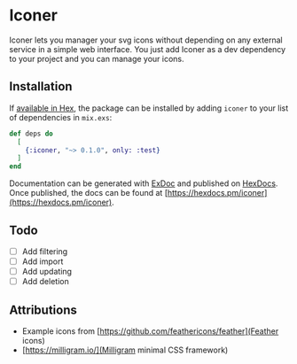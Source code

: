 # Iconer

Iconer lets you manager your svg icons without depending on any external service in a simple web interface.
You just add Iconer as a dev dependency to your project and you can manage your icons.

## Installation

If [available in Hex](https://hex.pm/docs/publish), the package can be installed
by adding `iconer` to your list of dependencies in `mix.exs`:

```elixir
def deps do
  [
    {:iconer, "~> 0.1.0", only: :test}
  ]
end
```

Documentation can be generated with [ExDoc](https://github.com/elixir-lang/ex_doc)
and published on [HexDocs](https://hexdocs.pm). Once published, the docs can
be found at [https://hexdocs.pm/iconer](https://hexdocs.pm/iconer).

## Todo

- [ ] Add filtering
- [ ] Add import
- [ ] Add updating
- [ ] Add deletion

## Attributions

- Example icons from [https://github.com/feathericons/feather](Feather icons)
- [https://milligram.io/](Milligram minimal CSS framework)
